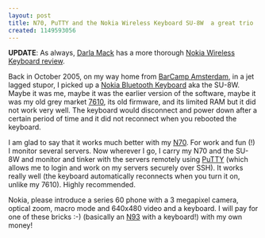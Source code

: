 ```yaml
---
layout: post
title: N70, PuTTY and the Nokia Wireless Keyboard SU-8W  a great trio
created: 1149593056
---
```

<p> <strong>UPDATE</strong>: As always,  <a href="http://darlamack.blogs.com/">Darla Mack</a> has a more thorough <a href="http://darlamack.blogs.com/darlamack/2005/03/nokia_wireless_.html">Nokia Wireless Keyboard review</a>. </p><p> Back in October 2005, on my way home from <a href="http://barcamp.org/BarCampAmsterdam">BarCamp Amsterdam</a>, in a jet lagged stupor, I picked up a <a href="http://www.nokiausa.com/nokia_accessories/item_details/1,2305,product:SU-8W,00.html">Nokia Bluetooth Keyboard</a> aka the SU-8W. Maybe it was me, maybe it was the earlier version of the software, maybe it was my old grey market <a href="http://europe.nokia.com/nokia/0,1522,,00.html?orig=/7610">7610</a>, its old firmware, and its limited RAM but it did not work very well. The keyboard would disconnect and power down after a certain period of time and it did not reconnect when you rebooted the keyboard. </p><p> I am glad to say that it works much better with my <a href="http://www.nokia.com/nseries/index.html?loc=inside,main_n70">N70</a>. For work and fun (!) I monitor several servers. Now wherever I go, I carry my N70 and the SU-8W and monitor and tinker with the servers remotely using <a href="http://sourceforge.net/projects/s2putty/">PuTTY</a> (which allows me to login and work on my servers securely over SSH). It works really well (the keyboard automatically reconnects when you turn it on, unlike my 7610). Highly recommended. </p><p> Nokia, please introduce a series 60 phone with a 3 megapixel camera, optical zoom, macro mode and 640x480 video  and a keyboard. I will pay for one of these bricks :-) (basically an <a href="http://nokia.com/n93">N93</a> with a keyboard!) with my own money! </p>
